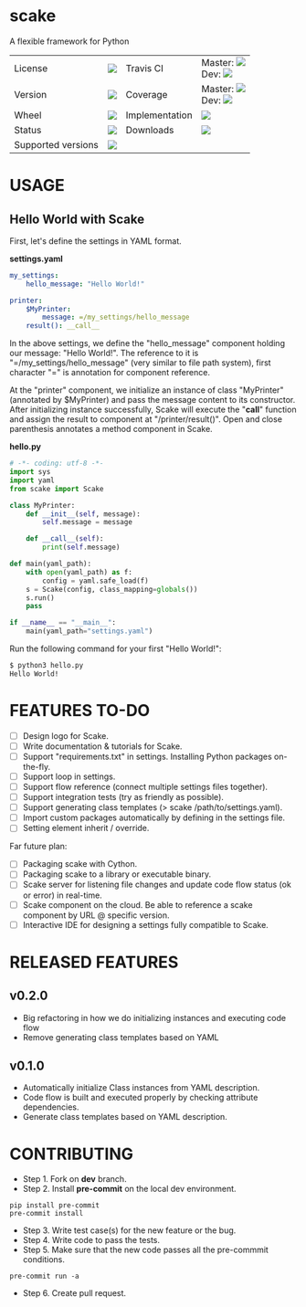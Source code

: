 # scake
A flexible framework for Python

<table>
    <tr>
        <td>License</td>
        <td><img src='https://img.shields.io/pypi/l/scake.svg'></td>
        <td>Travis CI</td>
        <td>Master: <img src='https://api.travis-ci.org/kyzas/scake.svg?branch=master'><br/>
        Dev: <img src='https://api.travis-ci.org/kyzas/scake.svg?branch=dev'></td>
    </tr>
    <tr>
        <td>Version</td>
        <td><img src='https://img.shields.io/pypi/v/scake.svg'></td>  
        <td>Coverage</td>
        <td>Master: <img src='https://codecov.io/gh/kyzas/scake/branch/master/graph/badge.svg'><br/>
        Dev: <img src='https://codecov.io/gh/kyzas/scake/branch/dev/graph/badge.svg'></td>
    </tr>
    <tr>
        <td>Wheel</td>
        <td><img src='https://img.shields.io/pypi/wheel/scake.svg'></td>
        <td>Implementation</td>
        <td><img src='https://img.shields.io/pypi/implementation/scake.svg'></td>
    </tr>
    <tr>
        <td>Status</td>
        <td><img src='https://img.shields.io/pypi/status/scake.svg'></td>
        <td>Downloads</td>
        <td><img src='https://img.shields.io/pypi/dm/scake.svg'></td>
    </tr>
    <tr>
        <td>Supported versions</td>
        <td><img src='https://img.shields.io/pypi/pyversions/scake.svg'></td>
    </tr>
</table>

# USAGE

## Hello World with Scake

First, let's define the settings in YAML format.

**settings.yaml**

``` yaml
my_settings:
    hello_message: "Hello World!"

printer:
    $MyPrinter:
        message: =/my_settings/hello_message
    result(): __call__
```

In the above settings, we define the "hello_message" component holding our message: "Hello World!". The reference to it is "=/my_settings/hello_message" (very similar to file path system), first character "=" is annotation for component reference.

At the "printer" component, we initialize an instance of class "MyPrinter" (annotated by $MyPrinter) and pass the message content to its constructor. After initializing instance successfully, Scake will execute the "__call__" function and assign the result to component at "/printer/result()". Open and close parenthesis annotates a method component in Scake.

**hello.py**

``` python
# -*- coding: utf-8 -*-
import sys
import yaml
from scake import Scake

class MyPrinter:
    def __init__(self, message):
        self.message = message

    def __call__(self):
        print(self.message)

def main(yaml_path):
    with open(yaml_path) as f:
        config = yaml.safe_load(f)
    s = Scake(config, class_mapping=globals())
    s.run()
    pass

if __name__ == "__main__":
    main(yaml_path="settings.yaml")
```

Run the following command for your first "Hello World!":

``` bash
$ python3 hello.py
Hello World!
```

# FEATURES TO-DO

- [ ] Design logo for Scake.
- [ ] Write documentation & tutorials for Scake.
- [ ] Support "requirements.txt" in settings. Installing Python packages on-the-fly.
- [ ] Support loop in settings.
- [ ] Support flow reference (connect multiple settings files together).
- [ ] Support integration tests (try as friendly as possible).
- [ ] Support generating class templates (> scake /path/to/settings.yaml).
- [ ] Import custom packages automatically by defining in the settings file.
- [ ] Setting element inherit / override.

Far future plan:

- [ ] Packaging scake with Cython.
- [ ] Packaging scake to a library or executable binary.
- [ ] Scake server for listening file changes and update code flow status (ok or error) in real-time.
- [ ] Scake component on the cloud. Be able to reference a scake component by URL @ specific version.
- [ ] Interactive IDE for designing a settings fully compatible to Scake.

# RELEASED FEATURES

## v0.2.0

* Big refactoring in how we do initializing instances and executing code flow
* Remove generating class templates based on YAML

## v0.1.0

* Automatically initialize Class instances from YAML description.
* Code flow is built and executed properly by checking attribute dependencies.
* Generate class templates based on YAML description.

# CONTRIBUTING

* Step 1. Fork on **dev** branch.
* Step 2. Install **pre-commit** on the local dev environment.

```
pip install pre-commit
pre-commit install
```

* Step 3. Write test case(s) for the new feature or the bug.
* Step 4. Write code to pass the tests.
* Step 5. Make sure that the new code passes all the pre-commmit conditions.

```
pre-commit run -a
```

* Step 6. Create pull request.
